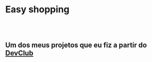 <h1>Easy shopping</h1>
<br>
<br>
<h2>Um dos meus projetos que eu fiz a partir do <a href="https://plataforma.devclub.com.br/auth/login?redirect=/area/vitrine"/>DevClub</a><h2>
